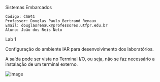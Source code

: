 
Sistemas Embarcados

    Código: CSW41
    Professor: Douglas Paulo Bertrand Renaux
    Email: douglasrenaux@professores.utfpr.edu.br
    Aluno: João dos Reis Neto


Lab 1

Configuração do ambiente IAR para desenvolvimento dos laboratórios.

A saída pode ser vista no Terminal I/O, ou seja, não se faz necessário a instalação de um terminal externo.

![image](https://user-images.githubusercontent.com/91268769/136277447-a53b2b99-b842-45e6-82b1-d6168b2f4e64.png)
